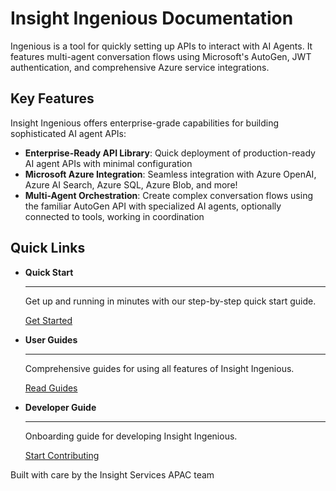 # Insight Ingenious Documentation

Ingenious is a tool for quickly setting up APIs to interact with AI Agents. It features multi-agent conversation flows using Microsoft's AutoGen, JWT authentication, and comprehensive Azure service integrations.

## Key Features

Insight Ingenious offers enterprise-grade capabilities for building sophisticated AI agent APIs:

- **Enterprise-Ready API Library**: Quick deployment of production-ready AI agent APIs with minimal configuration
- **Microsoft Azure Integration**: Seamless integration with Azure OpenAI, Azure AI Search, Azure SQL, Azure Blob, and more!
- **Multi-Agent Orchestration**: Create complex conversation flows using the familiar AutoGen API with specialized AI agents, optionally connected to tools, working in coordination

## Quick Links

<div class="grid cards" markdown>

-   __Quick Start__

    ---

    Get up and running in minutes with our step-by-step quick start guide.

    [Get Started](getting-started.md)

-   __User Guides__

    ---

    Comprehensive guides for using all features of Insight Ingenious.

    [Read Guides](guides/index.md)

-   __Developer Guide__

    ---

    Onboarding guide for developing Insight Ingenious.

    [Start Contributing](development.md)

</div>

Built with care by the Insight Services APAC team
